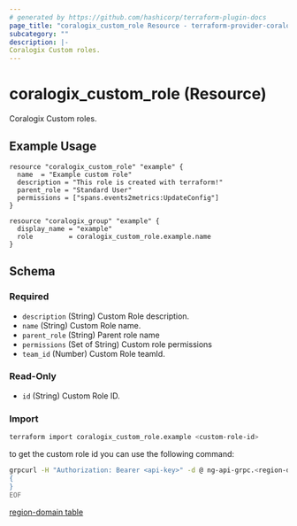 ```yaml
---
# generated by https://github.com/hashicorp/terraform-plugin-docs
page_title: "coralogix_custom_role Resource - terraform-provider-coralogix"
subcategory: ""
description: |-
Coralogix Custom roles.
---
```


# coralogix_custom_role (Resource)

Coralogix Custom roles.

## Example Usage

```hcl
resource "coralogix_custom_role" "example" {
  name  = "Example custom role"
  description = "This role is created with terraform!"
  parent_role = "Standard User"
  permissions = ["spans.events2metrics:UpdateConfig"]
}

resource "coralogix_group" "example" {
  display_name = "example"
  role         = coralogix_custom_role.example.name
}
```


<!-- schema generated by tfplugindocs -->
## Schema

### Required

- `description` (String) Custom Role description.
- `name` (String) Custom Role name.
- `parent_role` (String) Parent role name
- `permissions` (Set of String) Custom role permissions
- `team_id` (Number) Custom Role teamId.

### Read-Only

- `id` (String) Custom Role ID.

### Import

```sh
terraform import coralogix_custom_role.example <custom-role-id>
```

to get the custom role id you can use the following command:
```sh
grpcurl -H "Authorization: Bearer <api-key>" -d @ ng-api-grpc.<region-domain>:443 com.coralogixapis.aaa.rbac.v2.RoleManagementService/ListCustomRoles <<EOF
{
}
EOF
```
[region-domain table](../index.md#region-domain-table)